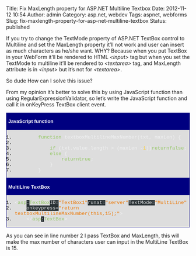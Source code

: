 Title: Fix MaxLength property for ASP.NET Multiline Textbox
Date: 2012-11-12 10:54
Author: admin
Category: asp.net, webdev
Tags: aspnet, webforms
Slug: fix-maxlength-property-for-asp-net-multiline-textbox
Status: published

If you try to change the TextMode property of ASP.NET TextBox control to
Multiline and set the MaxLength property it’ll not work and user can
insert as much characters as he/she want. WHY? Because when you put
TextBox in your WebForm it’ll be rendered to HTML *&lt;input&gt;* tag
but when you set the TextMode to multiline it’ll be rendered to
*&lt;textarea&gt;* tag, and MaxLength attribute is in *&lt;input&gt;*
but it’s not for *&lt;textarea&gt;*.

So dude How can I solve this issue?

From my opinion it’s better to solve this by using JavaScript function
than using RegularExpressionValidator, so let’s write the JavaScript
function and call it in onKeyPress TextBox client event.

<div
id="scid:9ce6104f-a9aa-4a17-a79f-3a39532ebf7c:246112b8-c17a-4cb5-92ce-8f31e8e69d6f"
class="wlWriterEditableSmartContent"
style="padding-bottom: 0px; margin: 0px; padding-left: 0px; padding-right: 0px; display: inline; float: none; padding-top: 0px">

<div
style="border: #000080 1px solid; color: #000; font-family: 'Courier New', Courier, Monospace; font-size: 10pt">

<div
style="background: #000080; color: #fff; font-family: Verdana, Tahoma, Arial, sans-serif; font-weight: bold; padding: 2px 5px">

JavaScript function

</div>

<div style="background: #ddd; overflow: auto">

1.  <span style="color:#f1f2f3">        </span><span
    style="color:#93c763">function</span><span style="color:#f1f2f3">
    textboxMultilineMaxNumber(txt, maxLen) {</span>
2.   
3.  <span style="color:#f1f2f3">            </span><span
    style="color:#93c763">if</span><span style="color:#f1f2f3">
    (txt.value.length &gt; (maxLen -</span><span
    style="color:#ffcd22">1</span><span
    style="color:#f1f2f3">))</span><span
    style="color:#93c763">return</span><span
    style="color:#f1f2f3"></span><span
    style="color:#93c763">false</span><span
    style="color:#f1f2f3">;</span>
4.  <span style="color:#f1f2f3">            </span><span
    style="color:#93c763">else</span><span style="color:#f1f2f3">
    {</span>
5.  <span style="color:#f1f2f3">                </span><span
    style="color:#93c763">return</span><span
    style="color:#f1f2f3"></span><span
    style="color:#93c763">true</span><span
    style="color:#f1f2f3">;</span>
6.  <span style="color:#f1f2f3">            }</span>
7.  <span style="color:#f1f2f3">        }</span>

</div>

</div>

</div>

<div
id="scid:9ce6104f-a9aa-4a17-a79f-3a39532ebf7c:a74685d0-fe1e-4754-9188-7572abf305bd"
class="wlWriterEditableSmartContent"
style="padding-bottom: 0px; margin: 0px; padding-left: 0px; padding-right: 0px; display: inline; float: none; padding-top: 0px">

<div
style="border: #000080 1px solid; color: #000; font-family: 'Courier New', Courier, Monospace; font-size: 10pt">

<div
style="background: #000080; color: #fff; font-family: Verdana, Tahoma, Arial, sans-serif; font-weight: bold; padding: 2px 5px">

MultiLine TextBox

</div>

<div style="background: #ddd; overflow: auto">

1.  <span style="color:#f1f2f3">&lt;</span><span
    style="color:#93c763">asp</span><span
    style="background:#293134;color:#e0e2e4">:</span><span
    style="color:#93c763">TextBox</span><span
    style="color:#f1f2f3"></span><span
    style="background:#293134;color:#e0e2e4">ID=</span><span
    style="color:#ec7600">"TextBox1"</span><span
    style="color:#f1f2f3"></span><span
    style="background:#293134;color:#e0e2e4">runat=</span><span
    style="color:#ec7600">"server"</span><span
    style="color:#f1f2f3"></span><span
    style="background:#293134;color:#e0e2e4">TextMode=</span><span
    style="color:#ec7600">"MultiLine"</span><span
    style="color:#f1f2f3"></span>
2.      <span style="color:#f1f2f3"></span><span
    style="background:#293134;color:#e0e2e4">onkeypress=</span><span
    style="color:#ec7600">"return
    textboxMultilineMaxNumber(this,15);"</span><span
    style="color:#f1f2f3">&gt;</span>
3.      <span style="color:#f1f2f3">&lt;/</span><span
    style="color:#93c763">asp</span><span
    style="background:#293134;color:#e0e2e4">:</span><span
    style="color:#93c763">TextBox</span><span
    style="color:#f1f2f3">&gt;</span>

</div>

</div>

</div>

As you can see in line number 2 I pass TextBox and MaxLength, this will
make the max number of characters user can input in the MultiLine
TextBox is 15.
